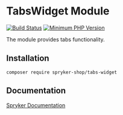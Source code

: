 # TabsWidget Module
[![Build Status](https://travis-ci.org/spryker-shop/tabs-widget.svg)](https://travis-ci.org/spryker-shop/tabs-widget)
[![Minimum PHP Version](https://img.shields.io/badge/php-%3E%3D%207.3-8892BF.svg)](https://php.net/)

The module provides tabs functionality.

## Installation

```
composer require spryker-shop/tabs-widget
```

## Documentation

[Spryker Documentation](https://academy.spryker.com/developing_with_spryker/module_guide/modules.html)
